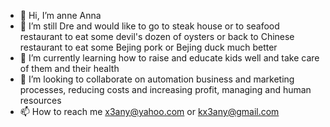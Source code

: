 - 👋 Hi, I’m anne Anna
- 👀 I’m still Dre and would like to go to steak house or to seafood restaurant to eat some devil's dozen of oysters or back to Chinese restaurant to eat some Bejing pork or Bejing duck much better
- 🌱 I’m currently learning how to raise and educate kids well and take care of them and their health 
- 💞️ I’m looking to collaborate on automation business and marketing processes, reducing costs and increasing profit, managing and human resources
- 📫 How to reach me x3any@yahoo.com or kx3any@gmail.com
<!---
x3kany/x3kany is a ✨ special ✨ repository because its `README.md` (this file) appears on your GitHub profile.
You can click the Preview link to take a look at your changes.
--->
